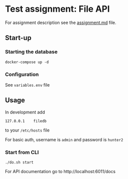 # Test assignment: File API

For assignment description see the [assignment.md](assignment.md) file.

## Start-up

### Starting the database
    docker-compose up -d

### Configuration

See `variables.env` file

## Usage
In development add

    127.0.0.1    filedb
to your `/etc/hosts` file

For basic auth, username is `admin` and password is `hunter2`

### Start from CLI

    ./do.sh start

For API documentation go to http://localhost:6011/docs
